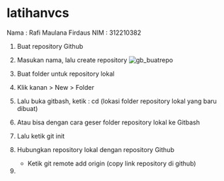 # latihanvcs
Nama : Rafi Maulana Firdaus
NIM : 312210382

1. Buat repository Github

2. Masukan nama, lalu create repository
![gb_buatrepo](https://user-images.githubusercontent.com/115614668/196426162-e8ff2a20-1dbc-4705-ba6a-72843e7c2bad.png)


3. Buat folder untuk repository lokal

4. Klik kanan > New > Folder

5. Lalu buka gitbash, ketik : cd (lokasi folder repository lokal yang baru dibuat)

6. Atau bisa dengan cara geser folder repository lokal ke Gitbash

7. Lalu ketik git init

8. Hubungkan repository lokal dengan repository Github
    - Ketik git remote add origin (copy link repository di github)

9.  

